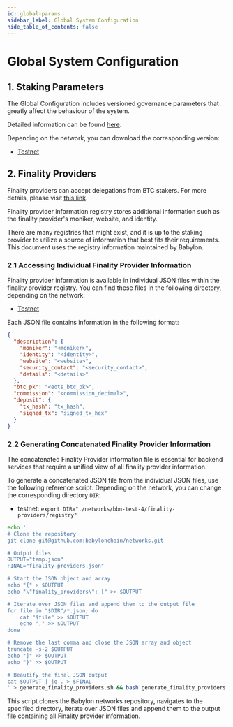 ```yaml
---
id: global-params
sidebar_label: Global System Configuration
hide_table_of_contents: false
---
```

# Global System Configuration

## 1. Staking Parameters

The Global Configuration includes versioned governance parameters
that greatly affect the behaviour of the system.

Detailed information can be found
[here](https://github.com/babylonchain/networks/tree/391cecff2569a57a26317e93484c5690b6ce6540/bbn-test-4/parameters).

Depending on the network, you can download the corresponding version:

- [Testnet](https://github.com/babylonchain/networks/blob/391cecff2569a57a26317e93484c5690b6ce6540/bbn-test-4/parameters/global-params.json)

## 2. Finality Providers

Finality providers can accept delegations from BTC stakers.
For more details, please visit
[this link](https://github.com/babylonchain/networks/tree/524247c418af07beb99a291a1686413c23d22553/bbn-test-4/finality-providers).

Finality provider information registry stores additional information
such as the finality provider's moniker, website, and identity.

There are many registries that might exist, and it is up to the staking provider
to utilize a source of information that best fits their requirements.
This document uses the registry information maintained by Babylon.

### 2.1 Accessing Individual Finality Provider Information

Finality provider information is available in individual JSON files within the
finality provider registry. You can find these files in the following directory,
depending on the network:

- [Testnet](https://github.com/babylonchain/networks/tree/524247c418af07beb99a291a1686413c23d22553/bbn-test-4/finality-providers/registry)

Each JSON file contains information in the following format:

```JSON
{
  "description": {
    "moniker": "<moniker>",
    "identity": "<identity>",
    "website": "<website>",
    "security_contact": "<security_contact>",
    "details": "<details>"
  },
  "btc_pk": "<eots_btc_pk>",
  "commission": "<commission_decimal>",
  "deposit": {
    "tx_hash": "tx_hash",
    "signed_tx": "signed_tx_hex"
  }
}
```

### 2.2 Generating Concatenated Finality Provider Information

The concatenated Finality Provider information file is essential for backend
services that require a unified view of all finality provider information.

To generate a concatenated JSON file from the individual JSON files,
use the following reference script.
Depending on the network, you can change the corresponding directory `DIR`:

- testnet: `export DIR="./networks/bbn-test-4/finality-providers/registry"`

```bash
echo '
# Clone the repository
git clone git@github.com:babylonchain/networks.git

# Output files
OUTPUT="temp.json"
FINAL="finality-providers.json"

# Start the JSON object and array
echo "{" > $OUTPUT
echo "\"finality_providers\": [" >> $OUTPUT

# Iterate over JSON files and append them to the output file
for file in "$DIR"/*.json; do
    cat "$file" >> $OUTPUT
    echo "," >> $OUTPUT
done

# Remove the last comma and close the JSON array and object
truncate -s-2 $OUTPUT
echo "]" >> $OUTPUT
echo "}" >> $OUTPUT

# Beautify the final JSON output
cat $OUTPUT | jq . > $FINAL
' > generate_finality_providers.sh && bash generate_finality_providers.sh
```

This script clones the Babylon networks repository,
navigates to the specified directory,
iterate over JSON files and
append them to the output file containing all Finality provider information.
